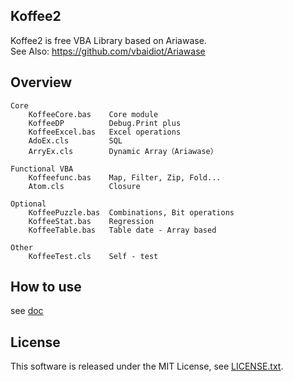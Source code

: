 Koffee2
---
Koffee2 is free VBA Library based on Ariawase.   
See Also: https://github.com/vbaidiot/Ariawase
  
Overview
---
```
Core
    KoffeeCore.bas    Core module
    KoffeeDP          Debug.Print plus
    KoffeeExcel.bas   Excel operations
    AdoEx.cls         SQL
    ArryEx.cls        Dynamic Array（Ariawase）
    
Functional VBA
    Koffeefunc.bas    Map, Filter, Zip, Fold...
    Atom.cls          Closure
    
Optional
    KoffeePuzzle.bas  Combinations, Bit operations
    KoffeeStat.bas    Regression
    KoffeeTable.bas   Table date - Array based
    
Other
    KoffeeTest.cls    Self - test

```
How to use
---
see [doc](https://github.com/CallMeKohei/Koffee2/tree/master/doc)


## License

This software is released under the MIT License, see [LICENSE.txt](https://github.com/CallMeKohei/Koffee2/blob/master/LICENSE.txt).
